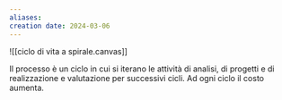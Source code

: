 ```yaml
---
aliases: 
creation date: 2024-03-06
---
```


![[ciclo di vita a spirale.canvas]]

Il processo è un ciclo in cui si iterano le attività di analisi, di progetti e di realizzazione e valutazione per successivi cicli. Ad ogni ciclo il costo aumenta.